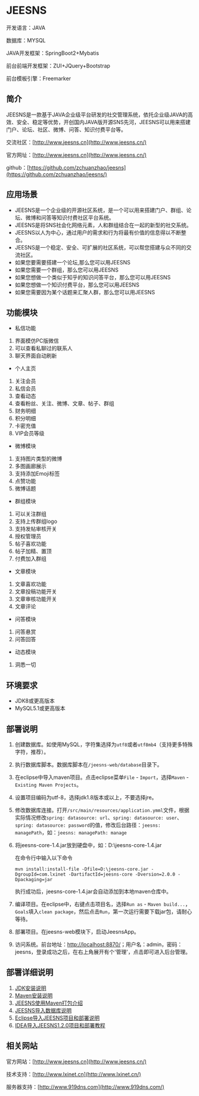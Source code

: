 # JEESNS

开发语言：JAVA

数据库：MYSQL

JAVA开发框架：SpringBoot2+Mybatis

前台前端开发框架：ZUI+JQuery+Bootstrap

前台模板引擎：Freemarker

## 简介
JEESNS是一款基于JAVA企业级平台研发的社交管理系统，依托企业级JAVA的高效、安全、稳定等优势，开创国内JAVA版开源SNS先河，JEESNS可以用来搭建门户、论坛、社区、微博、问答、知识付费平台等。

交流社区：[http://www.jeesns.cn](http://www.jeesns.cn/)

官方网址：[http://www.jeesns.cn](http://www.jeesns.cn/)

github：[https://github.com/zchuanzhao/jeesns](https://github.com/zchuanzhao/jeesns/)


## 应用场景
- JEESNS是一个企业级的开源社区系统，是一个可以用来搭建门户、群组、论坛、微博和问答等知识付费社区平台系统。
- JEESNS是将SNS社会化网络元素，人和群组结合在一起的新型的社交系统。
- JEESNS以人为中心，通过用户的需求和行为将最有价值的信息得以不断整合。
- JEESNS是一个稳定、安全、可扩展的社区系统，可以帮您搭建与众不同的交流社区。
- 如果您要需要搭建一个论坛,那么您可以用JEESNS
- 如果您需要一个群组，那么您可以用JEESNS
- 如果您想做一个类似于知乎的知识问答平台，那么您可以用JEESNS
- 如果您想做一个知识付费平台，那么您可以用JEESNS
- 如果您需要因为某个话题来汇聚人群，那么您可以用JEESNS

## 功能模块
- 私信功能
1. 界面模仿PC版微信
2. 可以查看私聊过的联系人
3. 聊天界面自动刷新

- 个人主页
1. 关注会员
2. 私信会员
3. 查看动态
4. 查看粉丝、关注、微博、文章、帖子、群组
5. 财务明细
6. 积分明细
7. 卡密充值
8. VIP会员等级

- 微博模块
1. 支持图片类型的微博
2. 多图画廊展示
3. 支持添加Emoji标签
4. 点赞功能
5. 微博话题

- 群组模块
1. 可以关注群组
2. 支持上传群组logo
3. 支持发帖审核开关
4. 授权管理员
5. 帖子喜欢功能
6. 帖子加精、置顶
7. 付费加入群组

- 文章模块
1. 文章喜欢功能
2. 文章投稿功能开关
3. 文章审核功能开关
4. 文章评论

- 问答模块
1. 问答悬赏
2. 问答回答

- 动态模块
1. 洞悉一切

## 环境要求

- JDK8或更高版本
- MySQL5.1或更高版本

## 部署说明

1. 创建数据库。如使用MySQL，字符集选择为`utf8`或者`utf8mb4`（支持更多特殊字符，推荐）。
2. 执行数据库脚本。数据库脚本在`/jeesns-web/database`目录下。
3. 在eclipse中导入maven项目。点击eclipse菜单`File` - `Import`，选择`Maven` - `Existing Maven Projects`。
4. 设置项目编码为utf-8，选择jdk1.8版本或以上，不要选择jre。
5. 修改数据库连接。打开`/src/main/resources/application.ymml`文件，根据实际情况修改`spring: datasource: url`、`spring: datasource: user`、`spring: datasource: password`的值，修改后台路径：`jeesns: managePath`，如：`jeesns: managePath: manage`
6. 将jeesns-core-1.4.jar放到硬盘中，如：D:\jeesns-core-1.4.jar
   
   在命令行中输入以下命令
   
   `mvn install:install-file -Dfile=D:\jeesns-core.jar -DgroupId=com.lxinet -DartifactId=jeesns-core -Dversion=2.0.0 -Dpackaging=jar`
   
   执行成功后，jeesns-core-1.4.jar会自动添加到本地maven仓库中。
7. 编译项目。在eclipse中，右键点击项目名，选择`Run as` - `Maven build...`，`Goals`填入`clean package`，然后点击`Run`，第一次运行需要下载jar包，请耐心等待。
8. 部署项目。在jeesns-web模块下，启动JeesnsApp。
9. 访问系统。前台地址：[http://localhost:8870/](http://localhost:8870/)；用户名：admin，密码：jeesns，登录成功之后，在右上角展开有个'管理'，点击即可进入后台管理。

## 部署详细说明
1. [JDK安装说明](https://my.oschina.net/zchuanzhao/blog/853387)
2. [Maven安装说明](https://my.oschina.net/zchuanzhao/blog/853392)
3. [JEESNS使用Maven打包介绍](https://my.oschina.net/zchuanzhao/blog/853393)
4. [JEESNS导入数据库说明](https://my.oschina.net/zchuanzhao/blog/853394)
5. [Eclipse导入JEESNS项目和部署说明](https://my.oschina.net/zchuanzhao/blog/853397)
6. [IDEA导入JEESNS1.2.0项目和部署教程](https://my.oschina.net/zchuanzhao/blog/1486494)


## 相关网站
官方网站：[http://www.jeesns.cn](http://www.jeesns.cn/)

技术支持：[http://www.lxinet.cn](http://www.lxinet.cn/)

服务器支持：[http://www.919dns.com](http://www.919dns.com/)
